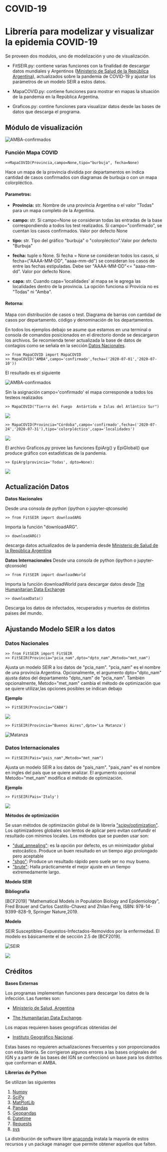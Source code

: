 # COVID-19
<h1> Librería para modelizar y visualizar la epidemia COVID-19 </h1>

Se proveen dos modulos, uno de modelización y uno de visualización.


* FitSEIR.py: contiene varias funciones con la finalidad de descargar datos mundiales y Argentinos ([Ministerio de Salud de la República Argentina](https://www.argentina.gob.ar/salud)), actualizados sobre la pandemia de COVID-19 y ajustar los parámetros de   un modelo SEIR a estos datos.

* MapaCOVID.py: contiene funciones para mostrar en mapas la situación de la pandemia en la República Argentina.

* Graficos.py: contine funciones para visualizar datos desde las bases de datos que descarga el programa.
<h2> Módulo de visualización </h2>

![AMBA-confirmados](Imagenes/EjemplosMapas4.png)

<h3>Función Mapa COVID</h3>

    >>MapaCOVID(Provincia,campo=None,tipo="burbuja", fecha=None)

Hace un mapa de la provincia dividida por departamentos en indica
cantidad de casos confirmados con diagramas de burbuja o con un
mapa colorpléctico.

<h4>Parametros:</h4>

* **Provincia:** str. Nombre de una provincia Argentina o el valor "Todas" para un mapa completo de la Argentina.

* **campo:** str. Si campo=None se consideran todas las entradas de la base correspondiendo a todos los test realizados. Si campo="confirmado", se cuentan los casos confirmados. Valor por defecto None

* **tipo:** str. Tipo del gráfico "burbuja" o "colorpléctico".Valor por defecto "Burbuja"

* **fecha:** tuple o None. Si fecha = None se consideran todos
los casos, si fecha=("AAAA-MM-DD", "aaaa-mm-dd") se
consideran los casos de entre las fechas estipuladas.
Debe ser "AAAA-MM-DD"<= "aaaa-mm-dd". Valor por defecto
None.

* **capa:** str. Cuando capa='localidades' al mapa se le agrega las localidades dentro de la provincia. La opción funciona si Provicia no es "Todas" ni "Amba".

<h4>Retorna:</h4> Mapa con distribución de casos o test. Diagrama de barras con cantidad de casos por departamento. código y denominación de los departamentos.

En todos los ejemplos debajo se asume que estamos en una terminal o consola de comandos posicionados en el directorio donde se descargaron los archivos. Se recomienda tener actualizada la base de datos de contagios como se señala en la sección [Datos Nacionales](#item1).

    >> from MapaCOVID import MapaCOVID
    >> MapaCOVID("AMBA",campo='confirmado',fecha=('2020-07-01','2020-07-10'))

El resultado es el siguiente

![AMBA-confirmados](Imagenes/EjemplosMapas.png)

Sin la asignación campo='confirmado' el mapa corresponde a todos los testeos realizados

    >> MapaCOVID("Tierra del Fuego  Antártida e Islas del Atlántico Sur")

![](Imagenes/EjemplosMapas3.png)


    >> MapaCOVID(Provincia="Córdoba",campo='confirmado',fecha=('2020-07-24','2020-07-31'),tipo='colorpléctico',capa='localidades')

![](Imagenes/EjemplosMapasLocalidades.png)

El archivo Graficos.py provee las funciones EpiArg() y EpiGlobal() que produce gráfico con estadísticas de la pandemia.

    >> EpiArg(provincia='Todas', dpto=None):

![](Imagenes/Estadísticas.png)

<a name="item1"></a>


<h2> Actualización Datos </h2>

**Datos Nacionales**

Desde una consola de python (ipython o jupyter-qtconsole)

    >> from FitSEIR import downloadARG

Importa la función "downloadARG".

    >> downloadARG()

descarga datos actualizados de la pandemia desde [ Ministerio de Salud de la República Argentina](http://datos.salud.gob.ar/dataset/covid-19-casos-registrados-en-la-republica-argentina/archivo/fd657d02-a33a-498b-a91b-2ef1a68b8d16)



**Datos Internacionales**
Desde una consola de python (ipython o jupyter-qtconsole)

    >> from FitSEIR import downloadWorld

Importa la función downloadWorld para descargar datos desde [The Humanitarian Data Exchange](https://data.humdata.org/)

    >> downloadData()

Descarga los datos de infectados, recuperados y muertos de distintos  paises del mundo.

<h2> Ajustando Modelo SEIR a los datos </h2>

<h3>Datos Nacionales</h3>

    >> from FitSEIR import FitSEIR
    >> FitSEIR(Provincia="pcia_nam",dpto="dpto_nam",Metodo="met_nam")

Ajusta un modelo SEIR a los datos de "pcia_nam". "pcia_nam" es  el nombre de una provincia Argentina.  Opcionalmente, el argumento dpto="dpto_nam" ajusta datos del departamento "dpto_nam" de "pcia_nam". También opcionalmente, Metodo="met_nam" cambia el método de optimización que se quiere utilizar,las opciones posibles se indican debajo

**Ejemplo**

    >> FitSEIR(Provincia="CABA")

![](Imagenes/18-junio-2020-CABA.png)

    >> FitSEIR(Provincia="Buenos Aires",dpto='La Matanza')

![Matanza](Imagenes/Matanza.png)

<h3>Datos Internacionales</h3>

    >> FitSEIR(Pais="pais_nam",Metodo="met_nam")

Ajusta un modelo SEIR a los datos de "pais_nam". "pais_nam" es  el nombre en ingles del país que se quiere analizar. El argumento opcional Metodo="met_nam" modifica  el método de optimización.

**Ejemplo**

    >> FitSEIR(Pais='Italy')

![](Imagenes/fitSEIR_Italia_13-06-2020.png)





**Métodos de optimización**

Se usan métodos de optimización global de la librería ["scipy/optimization"](https://docs.scipy.org/doc/scipy/reference/optimize.html). Los optimizadores globales son lentos de aplicar pero evitan confundir el resultado con mínimos locales. Los métodos que se pueden usar son:

* ["dual_annealing"](https://docs.scipy.org/doc/scipy/reference/generated/scipy.optimize.dual_annealing.html#scipy.optimize.dual_annealing): es la opción por defecto, es un minimizador global estocástico.  Produce un buen resultado en un tiempo algo prolongado pero aceptable
* ["shgo"](https://docs.scipy.org/doc/scipy/reference/generated/scipy.optimize.shgo.html): Produce un resultado rápido pero suele ser no muy bueno.
* ["brute"](https://docs.scipy.org/doc/scipy/reference/generated/scipy.optimize.brute.html#scipy.optimize.brute): Halla prácticamente el mejor ajuste en un tiempo extremedamente largo.

**Modelo SEIR**

<b> Bibliografía </b>

[BCF2019] "Mathematical Models in Population Biology and Epidemiology", Fred Brauer and Carlos Castillo-Chavez and Zhilan Feng, ISBN: 978-14-9399-828-9, Springer Nature,2019.

<b>Modelo</b>


SEIR Susceptibles-Expuestos-Infectados-Removidos por la enfermedad.  El modelo es básicamente el de sección 2.5 de [BCF2019].

![SEIR](Imagenes/SEIR.png)

![](Imagenes/Formulas.png)




<h2>Créditos</h2>

**Bases Externas**

Los programas implementan funciones para descargar los datos de la infección. Las fuentes son:

* [Ministerio de Salud, Argentina](http://datos.salud.gob.ar/dataset/covid-19-casos-registrados-en-la-republica-argentina/archivo/fd657d02-a33a-498b-a91b-2ef1a68b8d16)

* [The Humanitarian Data Exchange](https://data.humdata.org/).

Los mapas requieren bases geográficas obtenidas del  

* [Instituto Geográfico Nacional](https://www.ign.gob.ar/NuestrasActividades/InformacionGeoespacial/CapasSIG).

Estas bases no requieren actualizaciones frecuentes y son proporcionados con esta librería. Se corrigieron algunos errores a las bases originales del IGN y a partir de las bases del IGN se confeccionó un base para los distritos que conforman el AMBA.

**Librerías de Python**

Se utilizan las siguientes

1. [Numpy](https://numpy.org/)
2. [SciPy](https://www.scipy.org/)
3. [MatPlotLib](https://matplotlib.org/)
4. [Pandas](https://pandas.pydata.org/)
5. [Geopandas](https://geopandas.org/)
6. [Datetime](https://docs.python.org/3/library/datetime.html)
7. [Requests](https://pypi.org/project/requests/)
8. [sys](https://docs.python.org/3/library/sys.html)


La distribución de software libre [anaconda](https://www.anaconda.com/) instala la mayoría de estos recursos y un package manager que permite obtener aquellos que falten.
